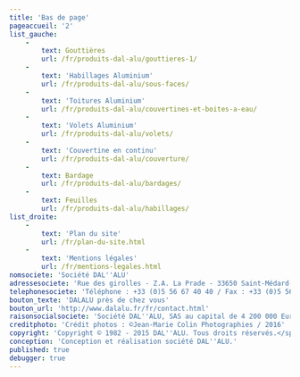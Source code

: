 ```yaml
---
title: 'Bas de page'
pageaccueil: '2'
list_gauche:
    -
        text: Gouttières
        url: /fr/produits-dal-alu/gouttieres-1/
    -
        text: 'Habillages Aluminium'
        url: /fr/produits-dal-alu/sous-faces/
    -
        text: 'Toitures Aluminium'
        url: /fr/produits-dal-alu/couvertines-et-boites-a-eau/
    -
        text: 'Volets Aluminium'
        url: /fr/produits-dal-alu/volets/
    -
        text: 'Couvertine en continu'
        url: /fr/produits-dal-alu/couverture/
    -
        text: Bardage
        url: /fr/produits-dal-alu/bardages/
    -
        text: Feuilles
        url: /fr/produits-dal-alu/habillages/
list_droite:
    -
        text: 'Plan du site'
        url: /fr/plan-du-site.html
    -
        text: 'Mentions légales'
        url: /fr/mentions-legales.html
nomsociete: 'Société DAL''ALU'
adressesociete: 'Rue des girolles - Z.A. La Prade - 33650 Saint-Médard-d''Eyrans'
telephonesociete: 'Téléphone : +33 (0)5 56 67 40 40 / Fax : +33 (0)5 56 67 40 50'
bouton_texte: 'DALALU près de chez vous'
bouton_url: 'http://www.dalalu.fr/fr/contact.html'
raisonsocialsociete: 'Société DAL''ALU, SAS au capital de 4 200 000 Euros - B 438 705 238 R.C.S BORDEAUX - N° TVA intracommunautaire : FR35 438 705 238'
creditphoto: 'Crédit photos : ©Jean-Marie Colin Photographies / 2016'
copyright: 'Copyright © 1982 - 2015 DAL''ALU. Tous droits réservés.</span>'
conception: 'Conception et réalisation société DAL''ALU.'
published: true
debugger: true
---
```


